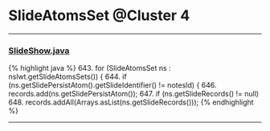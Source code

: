 # SlideAtomsSet @Cluster 4

***

### [SlideShow.java](https://searchcode.com/codesearch/view/97394959/)
{% highlight java %}
643. for (SlideAtomsSet ns : nslwt.getSlideAtomsSets()) {
644.   if (ns.getSlidePersistAtom().getSlideIdentifier() != notesId) {
646.     records.add(ns.getSlidePersistAtom());
647.     if (ns.getSlideRecords() != null)
648.       records.addAll(Arrays.asList(ns.getSlideRecords()));
{% endhighlight %}

***

